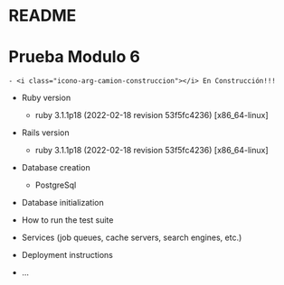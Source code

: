 # README

# Prueba Modulo 6
    - <i class="icono-arg-camion-construccion"></i> En Construcción!!!

* Ruby version
    - ruby 3.1.1p18 (2022-02-18 revision 53f5fc4236) [x86_64-linux]

* Rails version
    - ruby 3.1.1p18 (2022-02-18 revision 53f5fc4236) [x86_64-linux]

* Database creation
    - PostgreSql

* Database initialization

* How to run the test suite

* Services (job queues, cache servers, search engines, etc.)

* Deployment instructions

* ...
